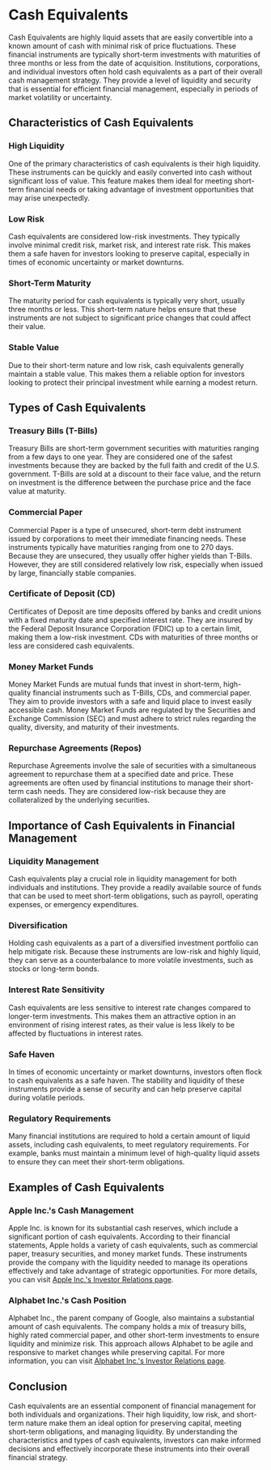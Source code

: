 # Cash Equivalents

Cash Equivalents are highly liquid assets that are easily convertible into a known amount of cash with minimal risk of price fluctuations. These financial instruments are typically short-term investments with maturities of three months or less from the date of acquisition. Institutions, corporations, and individual investors often hold cash equivalents as a part of their overall cash management strategy. They provide a level of liquidity and security that is essential for efficient financial management, especially in periods of market volatility or uncertainty.

## Characteristics of Cash Equivalents

### High Liquidity

One of the primary characteristics of cash equivalents is their high liquidity. These instruments can be quickly and easily converted into cash without significant loss of value. This feature makes them ideal for meeting short-term financial needs or taking advantage of investment opportunities that may arise unexpectedly.

### Low Risk

Cash equivalents are considered low-risk investments. They typically involve minimal credit risk, market risk, and interest rate risk. This makes them a safe haven for investors looking to preserve capital, especially in times of economic uncertainty or market downturns.

### Short-Term Maturity

The maturity period for cash equivalents is typically very short, usually three months or less. This short-term nature helps ensure that these instruments are not subject to significant price changes that could affect their value.

### Stable Value

Due to their short-term nature and low risk, cash equivalents generally maintain a stable value. This makes them a reliable option for investors looking to protect their principal investment while earning a modest return.

## Types of Cash Equivalents

### Treasury Bills (T-Bills)

Treasury Bills are short-term government securities with maturities ranging from a few days to one year. They are considered one of the safest investments because they are backed by the full faith and credit of the U.S. government. T-Bills are sold at a discount to their face value, and the return on investment is the difference between the purchase price and the face value at maturity.

### Commercial Paper

Commercial Paper is a type of unsecured, short-term debt instrument issued by corporations to meet their immediate financing needs. These instruments typically have maturities ranging from one to 270 days. Because they are unsecured, they usually offer higher yields than T-Bills. However, they are still considered relatively low risk, especially when issued by large, financially stable companies.

### Certificate of Deposit (CD)

Certificates of Deposit are time deposits offered by banks and credit unions with a fixed maturity date and specified interest rate. They are insured by the Federal Deposit Insurance Corporation (FDIC) up to a certain limit, making them a low-risk investment. CDs with maturities of three months or less are considered cash equivalents.

### Money Market Funds

Money Market Funds are mutual funds that invest in short-term, high-quality financial instruments such as T-Bills, CDs, and commercial paper. They aim to provide investors with a safe and liquid place to invest easily accessible cash. Money Market Funds are regulated by the Securities and Exchange Commission (SEC) and must adhere to strict rules regarding the quality, diversity, and maturity of their investments.

### Repurchase Agreements (Repos)

Repurchase Agreements involve the sale of securities with a simultaneous agreement to repurchase them at a specified date and price. These agreements are often used by financial institutions to manage their short-term cash needs. They are considered low-risk because they are collateralized by the underlying securities.

## Importance of Cash Equivalents in Financial Management

### Liquidity Management

Cash equivalents play a crucial role in liquidity management for both individuals and institutions. They provide a readily available source of funds that can be used to meet short-term obligations, such as payroll, operating expenses, or emergency expenditures.

### Diversification

Holding cash equivalents as a part of a diversified investment portfolio can help mitigate risk. Because these instruments are low-risk and highly liquid, they can serve as a counterbalance to more volatile investments, such as stocks or long-term bonds.

### Interest Rate Sensitivity

Cash equivalents are less sensitive to interest rate changes compared to longer-term investments. This makes them an attractive option in an environment of rising interest rates, as their value is less likely to be affected by fluctuations in interest rates.

### Safe Haven

In times of economic uncertainty or market downturns, investors often flock to cash equivalents as a safe haven. The stability and liquidity of these instruments provide a sense of security and can help preserve capital during volatile periods.

### Regulatory Requirements

Many financial institutions are required to hold a certain amount of liquid assets, including cash equivalents, to meet regulatory requirements. For example, banks must maintain a minimum level of high-quality liquid assets to ensure they can meet their short-term obligations.

## Examples of Cash Equivalents

### Apple Inc.'s Cash Management

Apple Inc. is known for its substantial cash reserves, which include a significant portion of cash equivalents. According to their financial statements, Apple holds a variety of cash equivalents, such as commercial paper, treasury securities, and money market funds. These instruments provide the company with the liquidity needed to manage its operations effectively and take advantage of strategic opportunities. For more details, you can visit [Apple Inc.'s Investor Relations page](https://investor.apple.com).

### Alphabet Inc.'s Cash Position

Alphabet Inc., the parent company of Google, also maintains a substantial amount of cash equivalents. The company holds a mix of treasury bills, highly rated commercial paper, and other short-term investments to ensure liquidity and minimize risk. This approach allows Alphabet to be agile and responsive to market changes while preserving capital. For more information, you can visit [Alphabet Inc.'s Investor Relations page](https://abc.xyz/investor/).

## Conclusion

Cash equivalents are an essential component of financial management for both individuals and organizations. Their high liquidity, low risk, and short-term nature make them an ideal option for preserving capital, meeting short-term obligations, and managing liquidity. By understanding the characteristics and types of cash equivalents, investors can make informed decisions and effectively incorporate these instruments into their overall financial strategy.